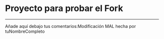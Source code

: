 # Proyecto para probar el Fork

----
Añade aquí debajo tus comentarios:Modificación MAL hecha por tuNombreCompleto

<!-- A partir de aquí (esta línea no se muestra) -->

